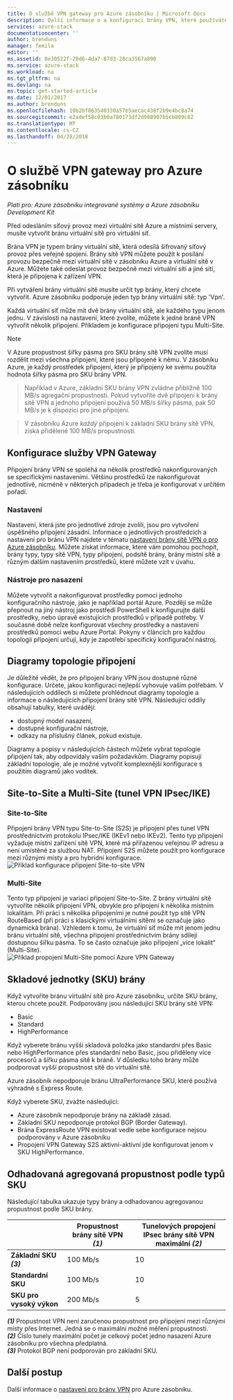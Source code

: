 ```yaml
---
title: O službě VPN gateway pro Azure zásobníku | Microsoft Docs
description: Další informace o a konfiguraci brány VPN, které používáte pro Azure zásobníku.
services: azure-stack
documentationcenter: ''
author: brenduns
manager: femila
editor: ''
ms.assetid: 0e30522f-20d6-4da7-87d3-28ca3567a890
ms.service: azure-stack
ms.workload: na
ms.tgt_pltfrm: na
ms.devlang: na
ms.topic: get-started-article
ms.date: 12/01/2017
ms.author: brenduns
ms.openlocfilehash: 10b2bf863540330a57b5aecac438f2b9e4bc8a74
ms.sourcegitcommit: e2adef58c03b0a780173df2d988907b5cb809c82
ms.translationtype: MT
ms.contentlocale: cs-CZ
ms.lasthandoff: 04/28/2018
---
```

# <a name="about-vpn-gateway-for-azure-stack"></a>O službě VPN gateway pro Azure zásobníku
*Platí pro: Azure zásobníku integrované systémy a Azure zásobníku Development Kit*


Před odesláním síťový provoz mezi virtuální sítě Azure a místními servery, musíte vytvořit bránu virtuální sítě pro virtuální síť.

Brána VPN je typem brány virtuální sítě, která odesílá šifrovaný síťový provoz přes veřejné spojení. Brány sítě VPN můžete použít k posílání provozu bezpečně mezi virtuální sítě v zásobníku Azure a virtuální sítě v Azure. Můžete také odeslat provoz bezpečně mezi virtuální sítí a jiné síti, která je připojena k zařízení VPN.

Při vytváření brány virtuální sítě musíte určit typ brány, který chcete vytvořit. Azure zásobníku podporuje jeden typ brány virtuální sítě: typ 'Vpn'.

Každá virtuální síť může mít dvě brány virtuální sítě, ale každého typu jenom jednu. V závislosti na nastavení, které zvolíte, můžete k jedné bráně VPN vytvořit několik připojení. Příkladem je konfigurace připojení typu Multi-Site.

> [!NOTE]
> V Azure propustnost šířky pásma pro SKU brány sítě VPN zvolíte musí rozdělit mezi všechna připojení, které jsou připojené k němu.  V zásobníku Azure, je každý prostředek připojení, který je připojený ke svému použita hodnota šířky pásma pro SKU brány VPN.     

> Například v Azure, základní SKU brány VPN zvládne přibližně 100 MB/s agregační propustnosti.  Pokud vytvoříte dvě připojení k brány sítě VPN a jednoho připojení používá 50 MB/s šířky pásma, pak 50 MB/s je k dispozici pro jiné připojení.   

> V zásobníku Azure *každý* připojení k základní SKU brány sítě VPN, získá přidělené 100 MB/s propustností.

## <a name="configuring-a-vpn-gateway"></a>Konfigurace služby VPN Gateway
Připojení brány VPN se spoléhá na několik prostředků nakonfigurovaných se specifickými nastaveními. Většinu prostředků lze nakonfigurovat jednotlivě, nicméně v některých případech je třeba je konfigurovat v určitém pořadí.

### <a name="settings"></a>Nastavení
Nastavení, která jste pro jednotlivé zdroje zvolili, jsou pro vytvoření úspěšného připojení zásadní. Informace o jednotlivých prostředcích a nastavení pro bránu VPN najdete v tématu [nastavení brány sítě VPN o pro Azure zásobníku](azure-stack-vpn-gateway-settings.md). Můžete získat informace, které vám pomohou pochopit, brány typy, typy sítě VPN, typy připojení, podsítě brány, brány místní sítě a různým dalším nastavením prostředků, které můžete vzít v úvahu.

### <a name="deployment-tools"></a>Nástroje pro nasazení
Můžete vytvořit a nakonfigurovat prostředky pomocí jednoho konfiguračního nástroje, jako je například portál Azure. Později se může přepnout na jiný nástroj jako prostředí PowerShell k konfigurujte další prostředky, nebo úpravě existujících prostředků v případě potřeby. V současné době nelze konfigurovat všechny prostředky a nastavení prostředků pomocí webu Azure Portal. Pokyny v článcích pro každou topologii připojení určují, kdy je zapotřebí specifický konfigurační nástroj.

## <a name="connection-topology-diagrams"></a>Diagramy topologie připojení
Je důležité vědět, že pro připojení brány VPN jsou dostupné různé konfigurace. Určete, jakou konfiguraci nejlepší vyhovuje vašim potřebám. V následujících oddílech si můžete prohlédnout diagramy topologie a informace o následujících připojení brány sítě VPN. Následující oddíly obsahují tabulky, které uvádějí:

- dostupný model nasazení,
- dostupné konfigurační nástroje,
- odkazy na příslušný článek, pokud existuje.

Diagramy a popisy v následujících částech můžete vybrat topologie připojení tak, aby odpovídaly vašim požadavkům. Diagramy popisují základní topologie, ale je možné vytvořit komplexnější konfigurace s použitím diagramů jako vodítek.

## <a name="site-to-site-and-multi-site-ipsecike-vpn-tunnel"></a>Site-to-Site a Multi-Site (tunel VPN IPsec/IKE)
### <a name="site-to-site"></a>Site-to-Site
Připojení brány VPN typu Site-to-Site (S2S) je připojení přes tunel VPN prostřednictvím protokolu IPsec/IKE (IKEv1 nebo IKEv2). Tento typ připojení vyžaduje místní zařízení sítě VPN, které má přiřazenou veřejnou IP adresu a není umístěné za službou NAT. Připojení S2S můžete použít pro konfigurace mezi různými místy a pro hybridní konfigurace.    
![Příklad konfigurace připojení Site-to-site VPN](media/azure-stack-vpn-gateway-about-vpn-gateways/vpngateway-site-to-site-connection-diagram.png)

### <a name="multi-site"></a>Multi-Site
Tento typ připojení je variací připojení Site-to-Site. Z brány virtuální sítě vytvoříte několik připojení VPN, obvykle pro připojení k několika místním lokalitám. Při práci s několika připojeními je nutné použít typ sítě VPN RouteBased (při práci s klasickými virtuálními sítěmi se označuje jako dynamická brána). Vzhledem k tomu, že virtuální síť může mít jenom jednu bránu virtuální sítě, všechna připojení prostřednictvím brány sdílejí dostupnou šířku pásma. To se často označuje jako připojení „více lokalit“ (Multi-Site).   
![Příklad propojení Multi-Site pomocí Azure VPN Gateway](media/azure-stack-vpn-gateway-about-vpn-gateways/vpngateway-multisite-connection-diagram.png)



## <a name="gateway-skus"></a>Skladové jednotky (SKU) brány
Když vytvoříte bránu virtuální sítě pro Azure zásobníku, určíte SKU brány, kterou chcete použít. Podporovány jsou následující SKU brány sítě VPN:
- Basic
- Standard
- HighPerformance

Když vyberete bránu vyšší skladová položka jako standardní přes Basic nebo HighPerformance přes standardní nebo Basic, jsou přiděleny více procesorů a šířku pásma sítě k bráně. V důsledku toho brány může podporovat vyšší propustnost sítě do virtuální sítě.

Azure zásobník nepodporuje bránu UltraPerformance SKU, které používá výhradně s Express Route.

Když vyberete SKU, zvažte následující:
- Azure zásobník nepodporuje brány na základě zásad.
- Základní SKU nepodporuje protokol BGP (Border Gateway).
- Brána ExpressRoute VPN existovat vedle sebe konfigurace nejsou podporovány v Azure zásobníku
- Propojení VPN Gateway S2S aktivní-aktivní jde konfigurovat jenom v SKU HighPerformance.

## <a name="estimated-aggregate-throughput-by-sku"></a>Odhadovaná agregovaná propustnost podle typů SKU
Následující tabulka ukazuje typy brány a odhadovanou agregovanou propustnost podle SKU brány.

|   | Propustnost brány sítě VPN *(1)* | Tunelových propojení IPsec brány sítě VPN maximální *(2)* |
|-------|-------|-------|
|**Základní SKU** ***(3)***    | 100 Mb/s  | 10    |
|**Standardní SKU**       | 100 Mb/s  | 10    |
|**SKU pro vysoký výkon** | 200 Mb/s    | 5 |
***(1)***  Propustnost VPN není zaručenou propustnost pro připojení mezi různými místy přes Internet. Jedná se o maximální možné měření propustnosti.  
***(2)***  Číslo tunely maximální počet je celkový počet jedno nasazení Azure zásobníku pro všechna předplatná.  
***(3)***  Protokol BGP není podporován pro základní SKU.  

## <a name="next-steps"></a>Další postup
Další informace o [nastavení pro brány VPN](azure-stack-vpn-gateway-settings.md) pro Azure zásobníku.
